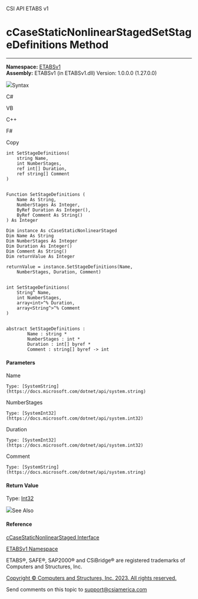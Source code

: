 ﻿

CSI API ETABS v1

# cCaseStaticNonlinearStagedSetStageDefinitions Method  
  
---  
  
**Namespace:** [ETABSv1](2780f1b8-2033-5289-2298-1cdb2a7508d9.htm)  
**Assembly:** ETABSv1 (in ETABSv1.dll) Version: 1.0.0.0 (1.27.0.0)

![](../icons/SectionExpanded.png)Syntax

C#

VB

C++

F#

Copy

    
    
    int SetStageDefinitions(
    	string Name,
    	int NumberStages,
    	ref int[] Duration,
    	ref string[] Comment
    )
    
    
    Function SetStageDefinitions ( 
    	Name As String,
    	NumberStages As Integer,
    	ByRef Duration As Integer(),
    	ByRef Comment As String()
    ) As Integer
    
    Dim instance As cCaseStaticNonlinearStaged
    Dim Name As String
    Dim NumberStages As Integer
    Dim Duration As Integer()
    Dim Comment As String()
    Dim returnValue As Integer
    
    returnValue = instance.SetStageDefinitions(Name, 
    	NumberStages, Duration, Comment)
    
    
    int SetStageDefinitions(
    	String^ Name, 
    	int NumberStages, 
    	array<int>^% Duration, 
    	array<String^>^% Comment
    )
    
    
    abstract SetStageDefinitions : 
            Name : string * 
            NumberStages : int * 
            Duration : int[] byref * 
            Comment : string[] byref -> int 
    

#### Parameters

Name

    Type: [SystemString](https://docs.microsoft.com/dotnet/api/system.string)  

NumberStages

    Type: [SystemInt32](https://docs.microsoft.com/dotnet/api/system.int32)  

Duration

    Type: [SystemInt32](https://docs.microsoft.com/dotnet/api/system.int32)  

Comment

    Type: [SystemString](https://docs.microsoft.com/dotnet/api/system.string)  

#### Return Value

Type: [Int32](https://docs.microsoft.com/dotnet/api/system.int32)

![](../icons/SectionExpanded.png)See Also

#### Reference

[cCaseStaticNonlinearStaged
Interface](0a685b17-0f95-86e9-5911-13d6f362fdfc.htm)

[ETABSv1 Namespace](2780f1b8-2033-5289-2298-1cdb2a7508d9.htm)

ETABS®, SAFE®, SAP2000® and CSiBridge® are registered trademarks of Computers
and Structures, Inc.  

[Copyright © Computers and Structures, Inc. 2023. All rights
reserved.](http://www.csiamerica.com)

Send comments on this topic to
[support@csiamerica.com](mailto:support%40csiamerica.com?Subject=CSI%20API%20ETABS%20v1)

